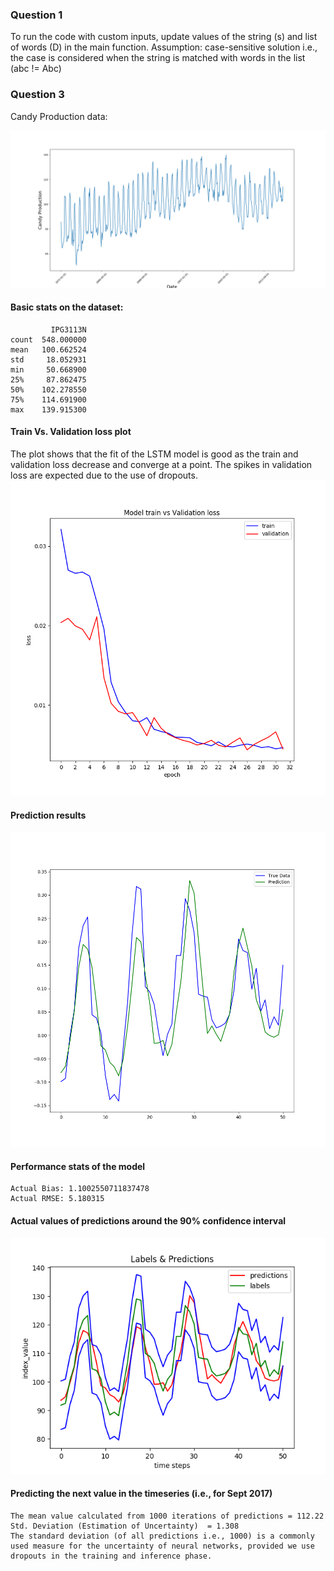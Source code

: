 <h3>Question 1</h3>

To run the code with custom inputs, update values of the string (s) and list of words (D) in the main function. 
Assumption: case-sensitive solution i.e., the case is considered when the string is matched with words in the list (abc != Abc)

<h3>Question 3</h3>

Candy Production data:

<img src="https://raw.githubusercontent.com/shahnazmshariff/takehome-questions/master/solutions/images/candy_production_data.png">

<h4>Basic stats on the dataset:</h4>

```
         IPG3113N
count  548.000000
mean   100.662524
std     18.052931
min     50.668900
25%     87.862475
50%    102.278550
75%    114.691900
max    139.915300 
```

<h4>Train Vs. Validation loss plot</h4>
The plot shows that the fit of the LSTM model is good as the train and validation loss decrease and converge at a point. The spikes in validation loss are expected due to the use of dropouts. 

<img src="https://raw.githubusercontent.com/shahnazmshariff/takehome-questions/master/solutions/images/train_vs_validation_loss.png">

<h4>Prediction results</h4>

<img src="https://raw.githubusercontent.com/shahnazmshariff/takehome-questions/master/solutions/images/prediction_result.png">

<h4>Performance stats of the model</h4>

```
Actual Bias: 1.1002550711837478
Actual RMSE: 5.180315
```

<h4>Actual values of predictions around the 90% confidence interval</h4>

<img src="https://raw.githubusercontent.com/shahnazmshariff/takehome-questions/master/solutions/images/confidence_int_90.png">

<h4>Predicting the next value in the timeseries (i.e., for Sept 2017)</h4>

```
The mean value calculated from 1000 iterations of predictions = 112.22
Std. Deviation (Estimation of Uncertainty)  = 1.308
The standard deviation (of all predictions i.e., 1000) is a commonly used measure for the uncertainty of neural networks, provided we use dropouts in the training and inference phase.
```



